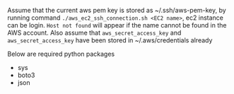 Assume that the current aws pem key is stored as ~/.ssh/aws-pem-key, by running command `./aws_ec2_ssh_connection.sh <EC2 name>`, ec2 instance can be login. `Host not found` will appear if the name cannot be found in the AWS account.
Also assume that `aws_secret_access_key` and `aws_secret_access_key` have been stored in ~/.aws/credentials already 

Below are required python packages
- sys
- boto3
- json

